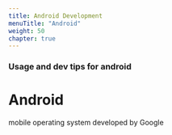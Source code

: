 ```yaml
---
title: Android Development
menuTitle: "Android"
weight: 50
chapter: true
---
```


### Usage and dev tips for android

# Android

mobile operating system developed by Google
